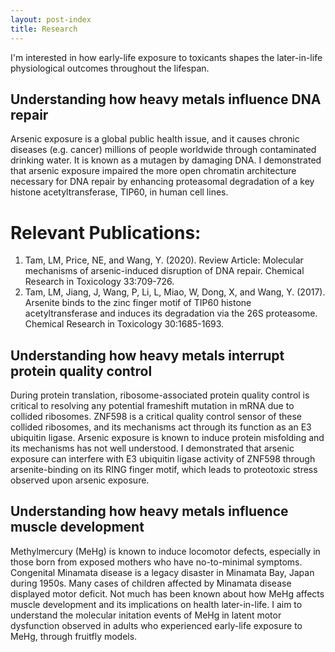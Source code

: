 ```yaml
---
layout: post-index
title: Research
---
```


I'm interested in how early-life exposure to toxicants shapes the later-in-life physiological outcomes throughout the lifespan. 

## Understanding how heavy metals influence DNA repair
Arsenic exposure is a global public health issue, and it causes chronic diseases (e.g. cancer) millions of people worldwide through contaminated drinking water. It is known as a mutagen by damaging DNA. I demonstrated that arsenic exposure impaired the more open chromatin architecture necessary for DNA repair by enhancing proteasomal degradation of a key histone acetyltransferase, TIP60, in human cell lines.

# Relevant Publications:
1. Tam, LM, Price, NE, and Wang, Y. (2020). Review Article: Molecular mechanisms of arsenic-induced disruption of DNA repair. Chemical Research in Toxicology 33:709-726.
2. Tam, LM, Jiang, J, Wang, P, Li, L, Miao, W, Dong, X, and Wang, Y. (2017). Arsenite binds to the zinc finger motif of TIP60 histone acetyltransferase and induces its degradation via the 26S proteasome. Chemical Research in Toxicology 30:1685-1693.

## Understanding how heavy metals interrupt protein quality control
During protein translation, ribosome-associated protein quality control is critical to resolving any potential frameshift mutation in mRNA due to collided ribosomes. ZNF598 is a critical quality control sensor of these collided ribosomes, and its mechanisms act through its function as an E3 ubiquitin ligase. Arsenic exposure is known to induce protein misfolding and its mechanisms has not well understood. I demonstrated that arsenic exposure can interfere with E3 ubiquitin ligase activity of ZNF598 through arsenite-binding on its RING finger motif, which leads to proteotoxic stress observed upon arsenic exposure.

## Understanding how heavy metals influence muscle development
Methylmercury (MeHg) is known to induce locomotor defects, especially in those born from exposed mothers who have no-to-minimal symptoms. Congenital Minamata disease is a legacy disaster in Minamata Bay, Japan during 1950s. Many cases of children affected by Minamata disease displayed motor deficit. Not much has been known about how MeHg affects muscle development and its implications on health later-in-life. I aim to understand the molecular initation events of MeHg in latent motor dysfunction observed in adults who experienced early-life exposure to MeHg, through fruitfly models.
